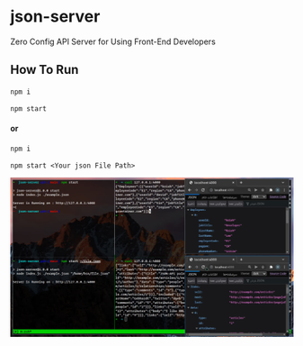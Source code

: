 # json-server

Zero Config API Server for Using Front-End Developers

## How To Run

```
npm i
```
```
npm start
```

#### or

```
npm i
```
```
npm start <Your json File Path>
```

![ScreenShot](./screenShot.jpg)
